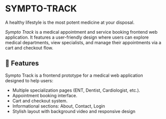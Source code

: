 # SYMPTO-TRACK
A healthy lifestyle is the most potent medicine at your disposal.


*Sympto Track* is a medical appointment and service booking frontend web application. It features a user-friendly design where users can explore medical departments, view specialists, and manage their appointments via a cart and checkout flow.

## 🏥 Features
Sympto Track is a frontend prototype for a medical web application designed to help users:

- Multiple specialization pages (ENT, Dentist, Cardiologist, etc.).
- Appointment booking interface.
- Cart and checkout system.
- Informational sections: About, Contact, Login
- Stylish layout with background video and responsive design
